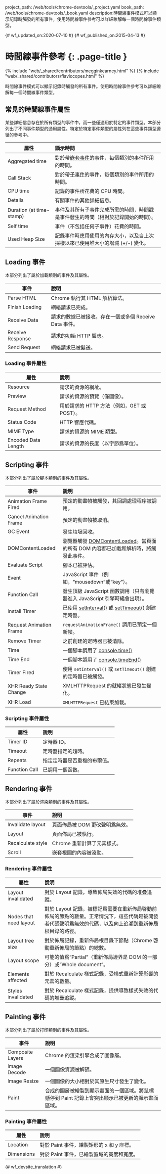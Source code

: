 project_path: /web/tools/chrome-devtools/_project.yaml
book_path: /web/tools/chrome-devtools/_book.yaml
description:時間線事件模式可以顯示記錄時觸發的所有事件。使用時間線事件參考可以詳細瞭解每一個時間線事件類型。

{# wf_updated_on:2020-07-10 #}
{# wf_published_on:2015-04-13 #}

# 時間線事件參考 {: .page-title }

{% include "web/_shared/contributors/megginkearney.html" %}
{% include "web/_shared/contributors/flaviocopes.html" %}

時間線事件模式可以顯示記錄時觸發的所有事件。使用時間線事件參考可以詳細瞭解每一個時間線事件類型。


## 常見的時間線事件屬性

某些詳細信息存在於所有類型的事件中，而一些僅適用於特定的事件類型。本部分列出了不同事件類型的通用屬性。特定於特定事件類型的屬性列在這些事件類型遵循的參考中。

| 屬性   |      顯示時間                                                       |
|----------|:-----------------------------------------------------------------|
|Aggregated time | 對於帶[嵌套事件](/web/tools/chrome-devtools/profile/evaluate-performance/timeline-tool#view-nested-events)的事件，每個類別的事件所用的時間。|
| Call Stack | 對於帶[子事件](/web/tools/chrome-devtools/profile/evaluate-performance/timeline-tool#view-nested-events)的事件，每個類別的事件所用的時間。|
| CPU time | 記錄的事件所花費的 CPU 時間。|
| Details | 有關事件的其他詳細信息。|
| Duration (at time-stamp) | 事件及其所有子事件完成所需的時間，時間戳是事件發生的時間（相對於記錄開始的時間）。|
| Self time    | 事件（不包括任何子事件）花費的時間。|
| Used Heap Size | 記錄事件時應用使用的內存大小，以及自上次採樣以來已使用堆大小的增減 (+/-) 變化。|

## Loading 事件

本部分列出了屬於加載類別的事件及其屬性。

| 事件 | 說明 |
|-------|:----------|
|Parse HTML| Chrome 執行其 HTML 解析算法。|
|Finish Loading| 網絡請求已完成。|
|Receive Data| 請求的數據已被接收。存在一個或多個 Receive Data 事件。|
|Receive Response| 請求的初始 HTTP 響應。|
|Send Request| 網絡請求已被髮送。|

### Loading 事件屬性

| 屬性 | 說明 |
|-------|:----------|
|Resource| 請求的資源的網址。|
|Preview| 請求的資源的預覽（僅圖像）。|
|Request Method| 用於請求的 HTTP 方法（例如，GET 或 POST）。|
|Status Code| HTTP 響應代碼。|
|MIME Type| 請求的資源的 MIME 類型。|
|Encoded Data Length| 請求的資源的長度（以字節爲單位）。|

## Scripting 事件

本部分列出了屬於腳本類別的事件及其屬性。

| 事件 | 說明 |
|-------|:----------|
|Animation Frame Fired| 預定的動畫幀被觸發，其回調處理程序被調用。|
|Cancel Animation Frame| 預定的動畫幀被取消。|
|GC Event| 發生垃圾回收。|
|DOMContentLoaded| 瀏覽器觸發 [DOMContentLoaded](https://docs.webplatform.org/wiki/dom/events/DOMContentLoaded)。當頁面的所有 DOM 內容都已加載和解析時，將觸發此事件。|
|Evaluate Script| 腳本已被評估。|
|Event| JavaScript 事件（例如，“mousedown”或“key”）。|
|Function Call| 發生頂級 JavaScript 函數調用（只有瀏覽器進入 JavaScript 引擎時纔會出現）。|
|Install Timer| 已使用 [setInterval()](https://developer.mozilla.org/en-US/docs/Web/API/WindowTimers/setInterval) 或 [setTimeout()](https://developer.mozilla.org/en-US/docs/Web/API/WindowTimers/setTimeout) 創建定時器。|
|Request Animation Frame| `requestAnimationFrame()` 調用已預定一個新幀。|
|Remove Timer| 之前創建的定時器已被清除。|
|Time| 一個腳本調用了 [console.time()](/web/tools/chrome-devtools/debug/console/console-reference#consoletimelabel)|
|Time End| 一個腳本調用了 [console.timeEnd()](/web/tools/chrome-devtools/debug/console/console-reference#consoletimeendlabel)|
|Timer Fired| 使用 `setInterval()` 或 `setTimeout()` 創建的定時器已被觸發。|
|XHR Ready State Change| XMLHTTPRequest 的就緒狀態已發生變化。|
|XHR Load| `XMLHTTPRequest` 已結束加載。|

### Scripting 事件屬性

| 屬性 | 說明 |
|-------|:----------|
|Timer ID| 定時器 ID。|
|Timeout| 定時器指定的超時。|
|Repeats| 指定定時器是否重複的布爾值。|
|Function Call| 已調用一個函數。|

## Rendering 事件

本部分列出了屬於渲染類別的事件及其屬性。

| 事件 | 說明 |
|-------|:----------|
|Invalidate layout| 頁面佈局被 DOM 更改聲明爲無效。|
|Layout| 頁面佈局已被執行。|
|Recalculate style| Chrome 重新計算了元素樣式。|
|Scroll| 嵌套視圖的內容被滾動。|

### Rendering 事件屬性

| 屬性 | 說明 |
|-------|:----------|
|Layout invalidated| 對於 Layout 記錄，導致佈局失效的代碼的堆疊追蹤。|
|Nodes that need layout| 對於 Layout 記錄，被標記爲需要在重新佈局啓動前佈局的節點的數量。正常情況下，這些代碼是被開發者代碼聲明爲無效的代碼，以及向上追溯到重新佈局根目錄的路徑。|
|Layout tree size| 對於佈局記錄，重新佈局根目錄下節點（Chrome 啓動重新佈局的節點）的總數。|
|Layout scope| 可能的值爲“Partial”（重新佈局邊界是 DOM 的一部分）或“Whole document”。|
|Elements affected| 對於 Recalculate 樣式記錄，受樣式重新計算影響的元素的數量。|
|Styles invalidated| 對於 Recalculate 樣式記錄，提供導致樣式失效的代碼的堆疊追蹤。|

## Painting 事件

本部分列出了屬於打印類別的事件及其屬性。

| 事件 | 說明 |
|-------|:----------|
|Composite Layers| Chrome 的渲染引擎合成了圖像層。|
|Image Decode| 一個圖像資源被解碼。|
|Image Resize| 一個圖像的大小相對於其原生尺寸發生了變化。|
|Paint| 合成的圖層被繪製到顯示畫面的一個區域。將鼠標懸停到 Paint 記錄上會突出顯示已被更新的顯示畫面區域。|

### Painting 事件屬性

| 屬性 | 說明 |
|-------|:----------|
|Location| 對於 Paint 事件，繪製矩形的 x 和 y 座標。|
|Dimensions| 對於 Paint 事件，已繪製區域的高度和寬度。|




{# wf_devsite_translation #}
